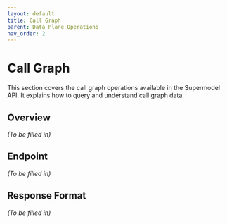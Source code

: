 ```yaml
---
layout: default
title: Call Graph
parent: Data Plane Operations
nav_order: 2
---
```


# Call Graph

This section covers the call graph operations available in the Supermodel API. It explains how to query and understand call graph data.

## Overview

_(To be filled in)_

## Endpoint

_(To be filled in)_

## Response Format

_(To be filled in)_
